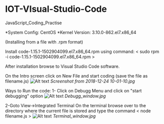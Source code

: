 # IOT-VIsual-Studio-Code
JavaScript_Coding_Practise

*System Config: CentOS
*Kernel Version: 3.10.0-862.el7.x86_64

(Installing from a file with .rpm format)


Install code-1.15.1-1502904099.el7.x86_64.rpm using command: 
  < sudo rpm -i code-1.15.1-1502904099.el7.x86_64.rpm >
  
After installation browse to Visual Studio Code software.

On the Intro screen click on New File and start coding (save the file as filename.js)
 ![Alt text](https://github.com/hosamanisachin/IOT_VIsual-Studio-Code/blob/IOT/Screenshot%20from%202018-12-24%2010-01-10.png) 
*Screenshot from 2018-12-24 10-01-10.jpg*

Ways to Run the code:
1- Click on Debugg Menu and click on "start debugging" option
   ![Alt text](https://github.com/hosamanisachin/IOT_VIsual-Studio-Code/blob/IOT/Debugg_window.png)
  *Debugg_window.jpg*
  
2-Goto View->Integrated Terminal
   On the terminal browse over to the directory where the current file is stored and type the command
    < node filename.js >
    ![Alt text](https://github.com/hosamanisachin/IOT_VIsual-Studio-Code/blob/IOT/Terminal_window.png)
    *Terminal_window.jpg*
  



